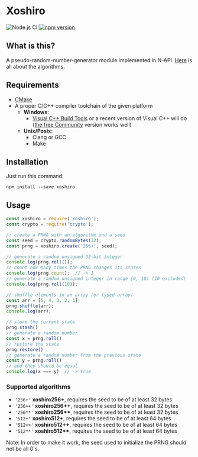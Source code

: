 # Xoshiro

![Node.js CI](https://github.com/0x10001/xoshiro/workflows/Node.js%20CI/badge.svg)
[![npm version](https://badge.fury.io/js/xoshiro.svg)](https://badge.fury.io/js/xoshiro)

## What is this?

A pseudo-random-number-generator module implemented in N-API. [Here](http://prng.di.unimi.it/) is all about the algorithms.

## Requirements

- [CMake](http://www.cmake.org/download/)
- A proper C/C++ compiler toolchain of the given platform
    - **Windows**:
        - [Visual C++ Build Tools](https://visualstudio.microsoft.com/visual-cpp-build-tools/)
        or a recent version of Visual C++ will do ([the free Community](https://www.visualstudio.com/products/visual-studio-community-vs) version works well)
    - **Unix/Posix**:
        - Clang or GCC
        - Make

## Installation

Just run this command:

```shell script
npm install --save xoshiro
```

## Usage

```javascript
const xoshiro = require('xoshiro');
const crypto = require('crypto');

// create a PRNG with an algorithm and a seed
const seed = crypto.randomBytes(32);
const prng = xoshiro.create('256+', seed);

// generate a random unsigned 32-bit integer
console.log(prng.roll());
// count how many times the PRNG changes its states
console.log(prng.count);  // -> 1
// generate a random unsigned integer in range [0, 10) (10 excluded)
console.log(prng.roll(10));

// shuffle elements in an array (or typed array)
const arr = [5, 4, 3, 2, 1];
prng.shuffle(arr);
console.log(arr);

// store the current state
prng.stash()
// generate a random number
const x = prng.roll()
// restore the state
prng.restore()
// generate a random number from the previous state
const y = prng.roll()
// and they should be equal
console.log(x === y)  // -> true
```

### Supported algorithms

- `'256+'` __xoshiro256+__, requires the seed to be of at least 32 bytes
- `'256++'` __xoshiro256++__, requires the seed to be of at least 32 bytes
- `'256**'` __xoshiro256**__, requires the seed to be of at least 32 bytes
- `'512+'` __xoshiro512+__, requires the seed to be of at least 64 bytes
- `'512++'` __xoshiro512++__, requires the seed to be of at least 64 bytes
- `'512**'` __xoshiro512**__, requires the seed to be of at least 64 bytes

Note: In order to make it work, the seed used to initialize the PRNG should not be all 0's.
